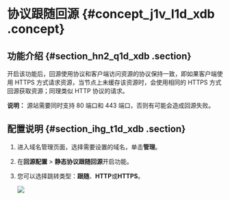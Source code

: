 # 协议跟随回源 {#concept_j1v_l1d_xdb .concept}

## 功能介绍 {#section_hn2_q1d_xdb .section}

开启该功能后，回源使用协议和客户端访问资源的协议保持一致，即如果客户端使用 HTTPS 方式请求资源，当节点上未缓存该资源时，会使用相同的 HTTPS 方式回源获取资源；同理类似 HTTP 协议的请求。

**说明：** 源站需要同时支持 80 端口和 443 端口，否则有可能会造成回源失败。

## 配置说明 {#section_ihg_t1d_xdb .section}

1.  进入域名管理页面，选择需要设置的域名，单击**管理**。
2.  在**回源配置** \> **静态协议跟随回源**开启功能。
3.  您可以选择跳转类型：**跟随**、**HTTP**或**HTTPS**。

    ![](http://static-aliyun-doc.oss-cn-hangzhou.aliyuncs.com/assets/img/5144/15404698303343_zh-CN.png)


